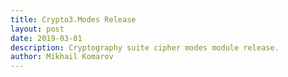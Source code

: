 ```yaml
---
title: Crypto3.Modes Release
layout: post
date: 2019-03-01
description: Cryptography suite cipher modes module release.
author: Mikhail Komarov
---
```

